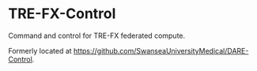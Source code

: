 # TRE-FX-Control
Command and control for TRE-FX federated compute.

Formerly located at https://github.com/SwanseaUniversityMedical/DARE-Control.
